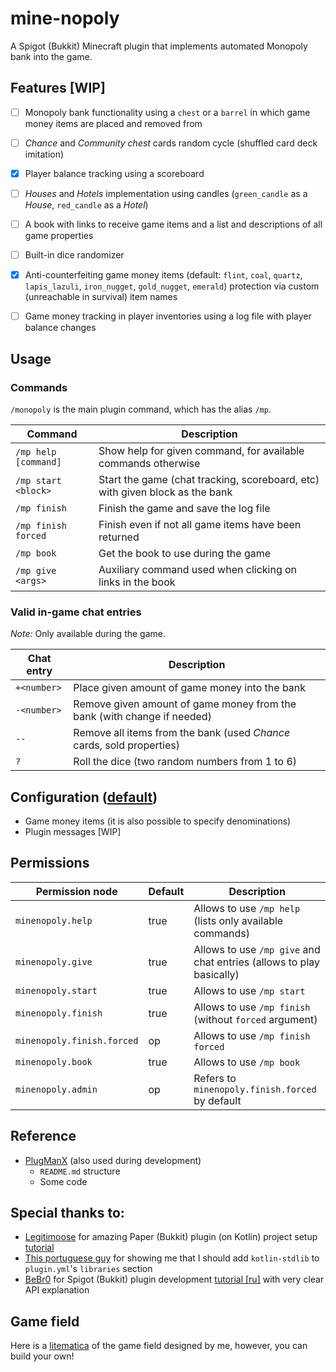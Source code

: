 # mine-nopoly

A Spigot (Bukkit) Minecraft plugin that implements automated Monopoly bank into the game.


## Features [WIP]

- [ ] Monopoly bank functionality using a `chest` or a `barrel` in which game money items are placed and removed from
- [ ] _Chance_ and _Community chest_ cards random cycle (shuffled card deck imitation)
- [x] Player balance tracking using a scoreboard
- [ ] _Houses_ and _Hotels_ implementation using candles (`green_candle` as a _House_, `red_candle` as a _Hotel_)
- [ ] A book with links to receive game items and a list and descriptions of all game properties
- [ ] Built-in dice randomizer
- [x] Anti-counterfeiting game money items (default: `flint`, `coal`, `quartz`, `lapis_lazuli`, `iron_nugget`, `gold_nugget`, `emerald`) protection via custom (unreachable in survival) item names
- [ ] Game money tracking in player inventories using a log file with player balance changes


## Usage

### Commands
`/monopoly` is the main plugin command, which has the alias `/mp`.

| Command              | Description                                                                  |
|----------------------|------------------------------------------------------------------------------|
| `/mp help [command]` | Show help for given command, for available commands otherwise                |
| `/mp start <block>`  | Start the game (chat tracking, scoreboard, etc) with given block as the bank |
| `/mp finish`         | Finish the game and save the log file                                        |
| `/mp finish forced`  | Finish even if not all game items have been returned                         |
| `/mp book`           | Get the book to use during the game                                          |
| `/mp give <args>`    | Auxiliary command used when clicking on links in the book                    |

### Valid in-game chat entries
_Note:_ Only available during the game.

| Chat entry  | Description                                                             |
|-------------|-------------------------------------------------------------------------|
| `+<number>` | Place given amount of game money into the bank                          |
| `-<number>` | Remove given amount of game money from the bank (with change if needed) |
| `--`        | Remove all items from the bank (used _Chance_ cards, sold properties)   |
| `?`         | Roll the dice (two random numbers from 1 to 6)                          |


## Configuration ([default](/src/main/resources/config.yml))

- Game money items (it is also possible to specify denominations)
- Plugin messages [WIP]


## Permissions
| Permission node            | Default | Description                                                          |
|----------------------------|---------|----------------------------------------------------------------------|
| `minenopoly.help`          | true    | Allows to use `/mp help` (lists only available commands)             |
| `minenopoly.give`          | true    | Allows to use `/mp give` and chat entries (allows to play basically) |
| `minenopoly.start`         | true    | Allows to use `/mp start`                                            |
| `minenopoly.finish`        | true    | Allows to use `/mp finish` (without `forced` argument)               |
| `minenopoly.finish.forced` | op      | Allows to use `/mp finish forced`                                    |
| `minenopoly.book`          | true    | Allows to use `/mp book`                                             |
| `minenopoly.admin`         | op      | Refers to `minenopoly.finish.forced` by default                      |


## Reference

- [PlugManX](https://github.com/TheBlackEntity/PlugMan) (also used during development)
    - `README.md` structure
    - Some code


## Special thanks to:

- [Legitimoose](https://www.youtube.com/c/Legitimoose) for amazing Paper (Bukkit) plugin (on Kotlin) project setup [tutorial](https://youtu.be/5DBJcz0ceaw)
- [This portuguese guy](https://www.youtube.com/user/ReiDaViadagi) for showing me that I should add `kotlin-stdlib` to `plugin.yml`'s `libraries` section
- [BeBr0](https://www.youtube.com/c/BeBr0) for Spigot (Bukkit) plugin development [tutorial [ru]](https://youtube.com/playlist?list=PLlLq-eYkh0bB_uyZN4NdzkxLBs9glZmIT) with very clear API explanation


## Game field

Here is a [litematica](https://github.com/KruASe76/mine-nopoly/raw/main/additions/Monopoly_Field.litematic) of the game field designed by me, however, you can build your own!
